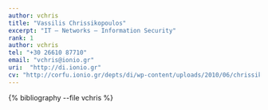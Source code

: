 ```yaml
---
author: vchris
title: "Vassilis Chrissikopoulos"
excerpt: "IT – Networks – Information Security"
rank: 1
author: vchris
tel: "+30 26610 87710"
email: "vchris@ionio.gr"
uri:  "http://di.ionio.gr"
cv: "http://corfu.ionio.gr/depts/di/wp-content/uploads/2010/06/chrissikopoulos_cv_gr_2015.pdf"
---
```


{% bibliography --file vchris %}
